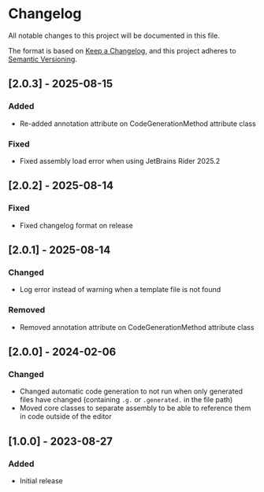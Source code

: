 # Changelog

All notable changes to this project will be documented in this file.

The format is based on [Keep a Changelog](https://keepachangelog.com/en/1.0.0/),
and this project adheres to [Semantic Versioning](https://semver.org/spec/v2.0.0.html).

## [2.0.3] - 2025-08-15

### Added

- Re-added annotation attribute on CodeGenerationMethod attribute class

### Fixed

- Fixed assembly load error when using JetBrains Rider 2025.2

## [2.0.2] - 2025-08-14

### Fixed

- Fixed changelog format on release

## [2.0.1] - 2025-08-14

### Changed

- Log error instead of warning when a template file is not found

### Removed

- Removed annotation attribute on CodeGenerationMethod attribute class

## [2.0.0] - 2024-02-06

### Changed

- Changed automatic code generation to not run when only generated files have changed (containing `.g.` or `.generated.` in the file path)
- Moved core classes to separate assembly to be able to reference them in code outside of the editor

## [1.0.0] - 2023-08-27

### Added

- Initial release
